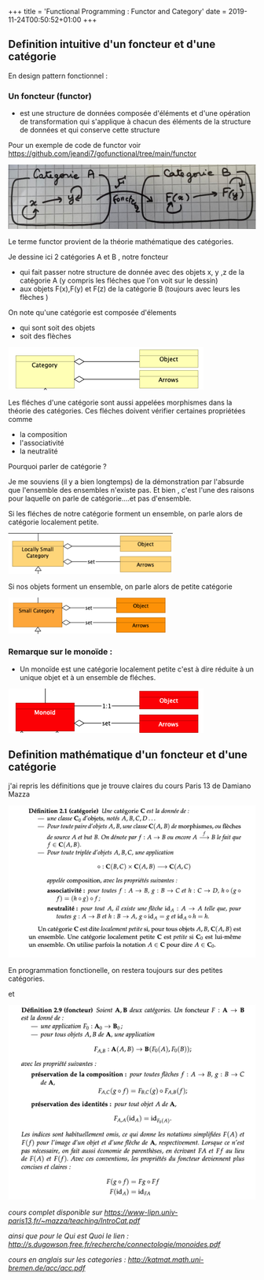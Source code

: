 +++
title = 'Functional Programming : Functor and Category' 
date = 2019-11-24T00:50:52+01:00
+++

## Definition intuitive d'un foncteur et d'une catégorie

En design pattern fonctionnel : 

### Un foncteur (functor) 
- est une structure de données composée d'éléments et d'une opération de transformation 
qui s'applique à chacun des éléments de la structure de données et qui conserve cette structure

Pour un exemple de code de functor voir https://github.com/jeandi7/gofunctional/tree/main/functor

![image info](./images/category.png)

Le terme functor provient de la théorie mathématique des catégories.

Je dessine ici 2 catégories A et B , notre foncteur 
- qui  fait passer notre structure de donnée avec des objets x, y ,z de la catégorie A  (y compris les fléches que l'on voit sur le dessin)  
- aux objets F(x),F(y) et F(z) de la catégorie B (toujours avec leurs les flèches )

On note qu'une catégorie est composée d'élements 
- qui sont soit des objets 
- soit des flèches

![image info](./images/category2.png)

Les fléches d'une catégorie sont aussi appelées morphismes dans la théorie des catégories.
Ces fléches doivent vérifier certaines propriétées comme
- la composition
- l'associativité
- la neutralité

Pourquoi parler de catégorie ? 

Je me souviens (il y a bien longtemps) de la démonstration par l'absurde que l'ensemble des ensembles n'existe pas.
Et bien , c'est l'une des raisons pour laquelle on parle de catégorie....et pas d'ensemble.

Si les fléches de notre catégorie  forment un ensemble, on parle alors de catégorie localement petite.

![image info](./images/locally.png)

Si nos objets forment un ensemble, on parle alors de petite catégorie 

![image info](./images/small.png)

### Remarque sur le monoïde : 

- Un monoïde est une catégorie localement petite c'est à dire réduite à un unique objet et à un ensemble de fléches.

![image info](./images/monoid.png)

## Definition mathématique d'un foncteur et d'une catégorie

j'ai repris les définitions que je trouve claires du cours Paris 13 de Damiano Mazza

![image info](./images/categoryDef.png)

En programmation fonctionelle, on restera toujours sur des petites catégories.

et

![image info](./images/foncteurDef.png)

_cours complet disponible sur https://www-lipn.univ-paris13.fr/~mazza/teaching/IntroCat.pdf_

_ainsi que pour le Qui est Quoi le lien :_
_http://s.dugowson.free.fr/recherche/connectologie/monoides.pdf_

_cours en anglais sur les categories : http://katmat.math.uni-bremen.de/acc/acc.pdf_